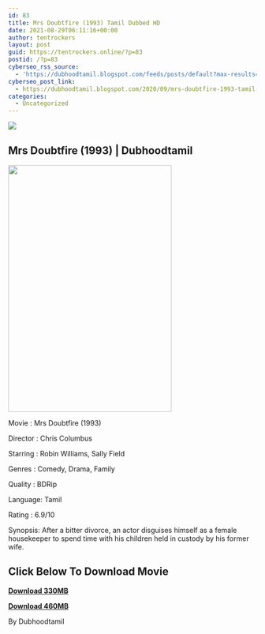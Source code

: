 ```yaml
---
id: 83
title: Mrs Doubtfire (1993) Tamil Dubbed HD
date: 2021-08-29T06:11:16+00:00
author: tentrockers
layout: post
guid: https://tentrockers.online/?p=83
postid: /?p=83
cyberseo_rss_source:
  - 'https://dubhoodtamil.blogspot.com/feeds/posts/default?max-results=150&start-index=151'
cyberseo_post_link:
  - https://dubhoodtamil.blogspot.com/2020/09/mrs-doubtfire-1993-tamil-dubbed-hd.html
categories:
  - Uncategorized
---
```

<div class="media_block">
  <img src="https://1.bp.blogspot.com/-3xtuy0pSOvo/X1Sv7c8iCWI/AAAAAAAACWA/XSxpiV6jLxQk74AjcJ_7ScENqgP5iAbbgCNcBGAsYHQ/s72-w331-h500-c/0b684a6a618cf37e6dca1b8cae4970a5.jpg" class="media_thumbnail" />
</div>

## Mrs Doubtfire (1993) | Dubhoodtamil

<div class="separator">
  <a href="https://1.bp.blogspot.com/-3xtuy0pSOvo/X1Sv7c8iCWI/AAAAAAAACWA/XSxpiV6jLxQk74AjcJ_7ScENqgP5iAbbgCNcBGAsYHQ/s1500/0b684a6a618cf37e6dca1b8cae4970a5.jpg" imageanchor="1"><img loading="lazy" border="0" data-original-height="1500" data-original-width="1000" height="500" src="https://1.bp.blogspot.com/-3xtuy0pSOvo/X1Sv7c8iCWI/AAAAAAAACWA/XSxpiV6jLxQk74AjcJ_7ScENqgP5iAbbgCNcBGAsYHQ/w331-h500/0b684a6a618cf37e6dca1b8cae4970a5.jpg" width="331" /></a>
</div>

Movie	<span></span>:	<span></span>Mrs Doubtfire (1993)

Director	<span></span>:	<span></span>Chris Columbus&nbsp;

Starring	<span></span>:	<span></span>Robin Williams, Sally Field&nbsp;

Genres	<span></span>:	<span></span>Comedy, Drama, Family&nbsp;

Quality	<span></span>:	<span></span>BDRip&nbsp;

Language:	<span></span>Tamil&nbsp;

Rating	<span></span>:	<span></span>6.9/10&nbsp;

Synopsis: After a bitter divorce, an actor disguises himself as a female housekeeper to spend time with his children held in custody by his former wife.

## **<span>Click Below To Download Movie</span>**

**<span><a href="https://oncehelp.com/doubfire-1" target="_blank" rel="noopener">Download 330MB</a></span>**

**<span><a href="https://oncehelp.com/doubfire-2" target="_blank" rel="noopener">Download 460MB</a></span>**

By Dubhoodtamil